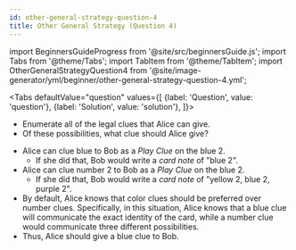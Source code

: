 ```yaml
---
id: other-general-strategy-question-4
title: Other General Strategy (Question 4)
---
```


import BeginnersGuideProgress from '@site/src/beginnersGuide.js';
import Tabs from '@theme/Tabs';
import TabItem from '@theme/TabItem';
import OtherGeneralStrategyQuestion4 from '@site/image-generator/yml/beginner/other-general-strategy-question-4.yml';

<BeginnersGuideProgress id="other-general-strategy-question-4" />

<!-- lint disable no-undefined-references -->

<Tabs
  defaultValue="question"
  values={[
    {label: 'Question', value: 'question'},
    {label: 'Solution', value: 'solution'},
  ]}>
<TabItem value="question">

- Enumerate all of the legal clues that Alice can give.
- Of these possibilities, what clue should Alice give?

</TabItem>
<TabItem value="solution">

- Alice can clue blue to Bob as a *Play Clue* on the blue 2.
  - If she did that, Bob would write a *card note* of "blue 2".
- Alice can clue number 2 to Bob as a *Play Clue* on the blue 2.
  - If she did that, Bob would write a *card note* of "yellow 2, blue 2, purple 2".
- By default, Alice knows that color clues should be preferred over number clues. Specifically, in this situation, Alice knows that a blue clue will communicate the exact identity of the card, while a number clue would communicate three different possibilities.
- Thus, Alice should give a blue clue to Bob.

</TabItem>
</Tabs>

<OtherGeneralStrategyQuestion4 />
